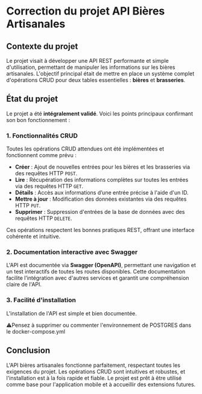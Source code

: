 # Correction du projet API Bières Artisanales

## Contexte du projet
Le projet visait à développer une API REST performante et simple d'utilisation, permettant de manipuler les informations sur les bières artisanales. L'objectif principal était de mettre en place un système complet d'opérations CRUD pour deux tables essentielles : **bières** et **brasseries**.

## État du projet
Le projet a été **intégralement validé**. Voici les points principaux confirmant son bon fonctionnement :

### 1. Fonctionnalités CRUD
Toutes les opérations CRUD attendues ont été implémentées et fonctionnent comme prévu :

- **Créer** : Ajout de nouvelles entrées pour les bières et les brasseries via des requêtes HTTP `POST`.
- **Lire** : Récupération des informations complètes sur toutes les entrées via des requêtes HTTP `GET`.
- **Détails** : Accès aux informations d’une entrée précise à l'aide d'un ID.
- **Mettre à jour** : Modification des données existantes via des requêtes HTTP `PUT`.
- **Supprimer** : Suppression d'entrées de la base de données avec des requêtes HTTP `DELETE`.

Ces opérations respectent les bonnes pratiques REST, offrant une interface cohérente et intuitive.

### 2. Documentation interactive avec Swagger
L'API est documentée via **Swagger (OpenAPI)**, permettant une navigation et un test interactifs de toutes les routes disponibles. Cette documentation facilite l’intégration avec d'autres services et garantit une compréhension claire de l'API.

### 3. Facilité d'installation
L'installation de l'API est simple et bien documentée. 

⚠️Pensez à supprimer ou commenter l'environnement de POSTGRES dans le docker-compose.yml


## Conclusion
L'API bières artisanales fonctionne parfaitement, respectant toutes les exigences du projet. Les opérations CRUD sont intuitives et robustes, et l'installation est à la fois rapide et fiable. Le projet est prêt à être utilisé comme base pour l'application mobile et à accueillir des extensions futures.

